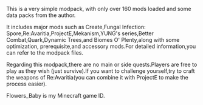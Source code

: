 This is a very simple modpack, with only over 160 mods loaded and some data packs from the author.

It includes major mods such as Create,Fungal Infection: Spore,Re:Avaritia,ProjectE,Mekanism,YUNG's series,Better Combat,Quark,Dynamic Trees,and Biomes O' Plenty,along with some optimization, prerequisite,and accessory mods.For detailed information,you can refer to the modpack files.

Regarding this modpack,there are no main or side quests.Players are free to play as they wish (just survive).If you want to challenge yourself,try to craft the weapons of Re:Avaritia(you can combine it with ProjectE to make the process easier).

Flowers_Baby is my Minecraft game ID.
